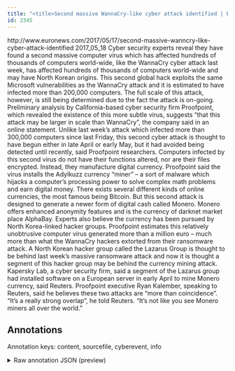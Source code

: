 ```yaml
---
title: "<title>Second massive WannaCry-like cyber attack identified | Euronews</title>"
id: 2345
---
```


<title>Second massive WannaCry-like cyber attack identified | Euronews</title>
<source> http://www.euronews.com/2017/05/17/second-massive-wanncry-like-cyber-attack-identified </source>
<date> 2017_05_18 </date>
<text>
Cyber security experts reveal they have found a second massive computer virus which has affected hundreds of thousands of computers world-wide, like the WannaCry cyber attack last week, has affected hundreds of thousands of computers world-wide and may have North Korean origins.
This second global hack exploits the same Microsoft vulnerabilities as the WannaCry attack and it is estimated to have infected more than 200,000 computers. The full scale of this attack, however, is still being determined due to the fact the attack is on-going. 
Preliminary analysis by California-based cyber security firm Proofpoint, which revealed the existence of this more subtle virus, suggests “that this attack may be larger in scale than WannaCry”, the company said in an online statement.
Unlike last week’s attack which infected more than 300,000 computers since last Friday, this second cyber attack is thought to have begun either in late April or early May, but it had avoided being detected until recently, said Proofpoint researchers. 
Computers infected by this second virus do not have their functions altered, nor are their files encrypted. Instead, they manufacture digital currency.
Proofpoint said the virus installs the Adylkuzz currency “miner” – a sort of malware which hijacks a computer’s processing power to solve complex math problems and earn digital money.
There exists several different kinds of online currencies, the most famous being Bitcoin. But this second attack is designed to generate a newer form of digital cash called Monero.
Monero offers enhanced anonymity features and is the currency of darknet market place AlphaBay. Experts also believe the currency has been pursued by North Korea-linked hacker groups. 
Proofpoint estimates this relatively unobtrusive computer virus generated more than a million euro – much more than what the WannaCry hackers extorted from their ransomware attack.   
A North Korean hacker group called the Lazarus Group is thought to be behind last week’s massive ransomware attack and now it is thought a segment of this hacker group may be behind the currency mining attack.
Kapersky Lab, a cyber security firm, said a segment of the Lazarus group had installed software on a European server in early April to mine Monero currency, said Reuters.
Proofpoint executive Ryan Kalember, speaking to Reuters, said he believes these two attacks are “more than coincidence”. 
“It’s a really strong overlap”, he told Reuters. “It’s not like you see Monero miners all over the world.”
</text>



## Annotations

Annotation keys: content, sourcefile, cyberevent, info

<details>
<summary>Raw annotation JSON (preview)</summary>

```json
{
  "content": "Cyber security experts reveal they have found a second massive computer virus which has affected hundreds of thousands of computers world-wide, like the WannaCry cyber attack last week, has affected hundreds of thousands of computers world-wide and may have North Korean origins. This second global hack exploits the same Microsoft vulnerabilities as the WannaCry attack and it is estimated to have infected more than 200,000 computers. The full scale of this attack, however, is still being determined due to the fact the attack is on-going.  Preliminary analysis by California-based cyber security firm Proofpoint, which revealed the existence of this more subtle virus, suggests \u201cthat this attack may be larger in scale than WannaCry\u201d, the company said in an online statement. Unlike last week\u2019s attack which infected more than 300,000 computers since last Friday, this second cyber attack is thought to have begun either in late April or early May, but it had avoided being detected until recently, said Proofpoint researchers.  Computers infected by this second virus do not have their functions altered, nor are their files encrypted. Instead, they manufacture digital currency. Proofpoint said the virus installs the Adylkuzz currency \u201cminer\u201d \u2013 a sort of malware which hijacks a computer\u2019s processing power to solve complex math problems and earn digital money. There exists several different kinds of online currencies, the most famous being Bitcoin. But this second attack is designed to generate a newer form of digital cash called Monero. Monero offers enhanced anonymity features and is the currency of darknet market place AlphaBay. Experts also believe the currency has been pursued by North Korea-linked hacker groups.  Proofpoint estimates this relatively unobtrusive computer virus generated more than a million euro \u2013 much more than what the WannaCry hackers extorted from their ransomware attack.    A North Korean hacker group called the Lazarus Group is thought to be behind last week\u2019s massive ransomware attack and now it is thought a segment of this hacker group may be behind the currency mining attack. Kapersky Lab, a cyber security firm, said a segment of the Lazarus group had installed software on a European server in early April to mine Monero currency, said Reuters. Proofpoint executive Ryan Kalember, speaking to Reuters, said he believes these two attacks are \u201cmore than coincidence\u201d.  \u201cIt\u2019s a really strong overlap\u201d, he told Reuters. \u201cIt\u2019s not like you see Monero miners all over the world.\u201d",
  "sourcefile": "2345.txt",
  "cyberevent": {
    "hopper": [
      {
        "index": 0,
        "relation": "Same",
        "events": [
          {
            "index": "E1",
            "type": "Attack",
            "realis": "Actual",
            "nugget": {
              "startOffset": 153,
              "index": "T1",
              "endOffset": 174,
              "text": "WannaCry cyber attack"
            },
            "argument": [
              {
                "index": "T2",
                "text": "last week",
                "endOffset": 184,
                "role": {
                  "type": "Time"
                },
                "startOffset": 175,
                "type": "Time"
              },
              {
                "index": "T3",
                "text": "computers",
                "endOffset": 233,
                "role": {
                  "type": "Victim"
                },
                "startOffset": 224,
                "type": "Device"
              }
            ],
            "subtype": "Ransom"
          },
          {
            "index": "E5",
            "type": "Attack",
            "realis": "Actual",
            "nugget": {
              "startOffset": 355,
              "index": "T10",
              "endOffset": 370,
              "text": "WannaCry attack"
            },
            "argument": 
```
</details>
